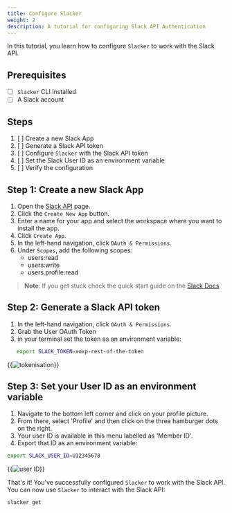 ```yaml
---
title: Configure Slacker
weight: 2
description: A tutorial for configuring Slack API Authentication
---
```


In this tutorial, you learn how to configure `Slacker` to work with the Slack API.

## Prerequisites

* [ ] `Slacker` CLI installed
* [ ] A Slack account

## Steps

1. [ ] Create a new Slack App
2. [ ] Generate a Slack API token
3. [ ] Configure `Slacker` with the Slack API token
4. [ ] Set the Slack User ID as an environment variable
5. [ ] Verify the configuration

## Step 1: Create a new Slack App

1. Open the [Slack API](https://api.slack.com/apps) page.
2. Click the `Create New App` button.
3. Enter a name for your app and select the workspace where you want to install the app.
4. Click `Create App`.
5. In the left-hand navigation, click `OAuth & Permissions`.
6. Under `Scopes`, add the following scopes:
   * users:read
   * users:write
   * users.profile:read

> **Note**: If you get stuck check the quick start guide on the [Slack Docs](https://api.slack.com/tutorials/tracks/getting-a-token)

## Step 2: Generate a Slack API token

1. In the left-hand navigation, click `OAuth & Permissions`.
2. Grab the User OAuth Token
3. in your terminal set the token as an environment variable:

```bash
   export SLACK_TOKEN=xoxp-rest-of-the-token
   ```

{{<img src="how-to/images/token.png" alt="tokenisation" lightbox="true">}}

## Step 3: Set your User ID as an environment variable

1. Navigate to the bottom left corner and click on your profile picture. 
2. From there, select 'Profile' and then click on the three hamburger dots on the right. 
3. Your user ID is available in this menu labelled as 'Member ID'.
4. Export that ID as an environment variable:

```bash
export SLACK_USER_ID=U12345678
```

{{<img src="how-to/images/user-id.png" alt="user ID" lightbox="true">}}

That's it! You've successfully configured `Slacker` to work with the Slack API. You can now use `Slacker` to interact with the Slack API:

```bash
slacker get
```
